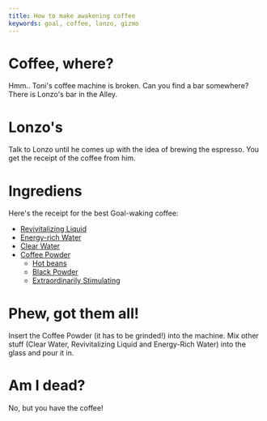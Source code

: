 ```yaml
---
title: How to make awakening coffee
keywords: goal, coffee, lonzo, gizmo
---
```

# Coffee, where?
Hmm.. Toni's coffee machine is broken. Can you find a bar somewhere?
There is Lonzo's bar in the Alley.

# Lonzo's
Talk to Lonzo until he comes up with the idea of brewing the espresso.
You get the receipt of the coffee from him.

# Ingrediens
Here's the receipt for the best Goal-waking coffee:
 * [Revivitalizing Liquid][reviv]
 * [Energy-rich Water][energywater]
 * [Clear Water][water]
 * [Coffee Powder][coffeepowder]
   * [Hot beans][hotbeans]
   * [Black Powder][blackpowder]
   * [Extraordinarily Stimulating][stimul]
 
 # Phew, got them all!
 Insert the Coffee Powder (it has to be grinded!) into the machine. Mix other stuff
 (Clear Water, Revivitalizing Liquid and Energy-Rich Water) into the glass and pour it in.
 
 # Am I dead?
 No, but you have the coffee!
 
 <!-- INTERNAL LINKS -->
 [reviv]: /04-village/revivitalizing-liquid.md
 [energywater]: /04-village/energy-rich/index.md
 [water]: /04-village/clear-water.md
 [coffeepowder]: /04-village/coffee-powder.md
 [hotbeans]: /04-village/hot-beans.md
 [blackpowder]: /04-village/black-powder.md
 [stimul]: /04-village/stimulating/index.md
